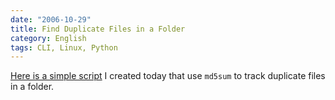 ```yaml
---
date: "2006-10-29"
title: Find Duplicate Files in a Folder
category: English
tags: CLI, Linux, Python
---
```


[Here is a simple script](https://github.com/kdeldycke/scripts/blob/master/findDuplicates.py) I created today that use `md5sum` to track duplicate files in a folder.
